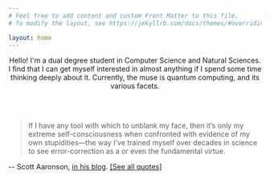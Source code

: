 ```yaml
---
# Feel free to add content and custom Front Matter to this file.
# To modify the layout, see https://jekyllrb.com/docs/themes/#overriding-theme-defaults

layout: home
---
```

<p style="text-align: center;">
Hello! I'm a dual degree student in Computer Science and Natural Sciences. I find that I can get myself interested in almost anything if I spend some time thinking deeply about it. Currently, the muse is quantum computing, and its various facets.  
</p>

<div class="{% if site.style == 'dark' %}text-white{% endif %} mb-2 lh-condensed center"> 
<a href="https://scholar.google.com/citations?user=NskQYsQAAAAJ&hl=en" class="ai ai-google-scholar ai-lg"></a>
&nbsp;
<a href="https://quantumcomputing.stackexchange.com/users/2832/mahathi-vempati" class="fa fa-stack-overflow fa-lg"></a>
&nbsp;
<a href="https://github.com/Tinkidinki" class="fa fa-github fa-lg"></a>
&nbsp;
<a href="https://twitter.com/mahathi_vempati" class="fa fa-twitter fa-lg"></a>
&nbsp;

</div>

<br>

> If I have any tool with which to unblank my face, then it’s only my extreme self-consciousness when confronted with evidence of my own stupidities—the way I’ve trained myself over decades in science to see error-correction as a or even the fundamental virtue.


-- Scott Aaronson, [in his blog](https://www.scottaaronson.com/blog/?p=5706). [[See all quotes]](/quotes)



